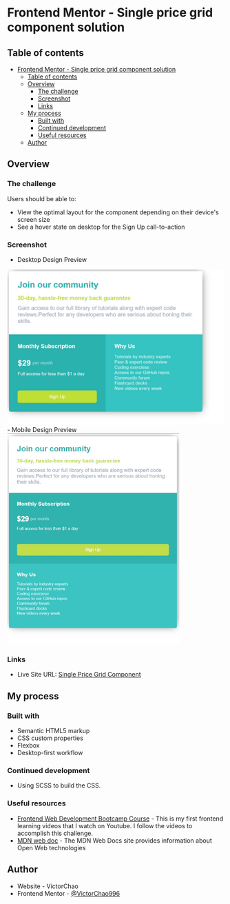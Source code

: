 # Frontend Mentor - Single price grid component solution

## Table of contents
- [Frontend Mentor - Single price grid component solution](#frontend-mentor---single-price-grid-component-solution)
  - [Table of contents](#table-of-contents)
  - [Overview](#overview)
    - [The challenge](#the-challenge)
    - [Screenshot](#screenshot)
    - [Links](#links)
  - [My process](#my-process)
    - [Built with](#built-with)
    - [Continued development](#continued-development)
    - [Useful resources](#useful-resources)
  - [Author](#author)


## Overview

### The challenge

Users should be able to:

- View the optimal layout for the component depending on their device's screen size
- See a hover state on desktop for the Sign Up call-to-action

### Screenshot
- Desktop Design Preview
<img src="./screenshot/screenshot1.jpg" alt = "desktop device preview">
- Mobile Design Preview
<img src="./screenshot/screenshot2.jpg" alt = "desktop device preview" width=400>


### Links

- Live Site URL: [Single Price Grid Component](https://victorchao996.github.io/Frontend-Challenge-Single-Price-Grid-Component)

## My process

### Built with

- Semantic HTML5 markup
- CSS custom properties
- Flexbox
- Desktop-first workflow


### Continued development
- Using SCSS to build the CSS.

### Useful resources
- [Frontend Web Development Bootcamp Course](https://www.youtube.com/watch?v=zJSY8tbf_ys&list=PLZhK8cHyKIZwz9kuGEtGCBBdrAOFofbWZ&index=1) - This is my first frontend learning videos that I watch on Youtube. I follow the videos to accomplish this challenge.
- [MDN web doc](https://developer.mozilla.org/index.html) - The MDN Web Docs site provides information about Open Web technologies 

## Author

- Website - VictorChao
- Frontend Mentor - [@VictorChao996](https://www.frontendmentor.io/profile/VictorChao996)



